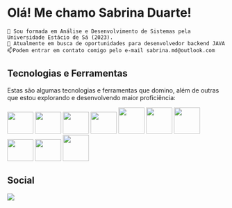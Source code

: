 # Olá! Me chamo Sabrina Duarte!

   
    🌱 Sou formada em Análise e Desenvolvimento de Sistemas pela Universidade Estácio de Sá (2023).
    🔭 Atualmente em busca de oportunidades para desenvolvedor backend JAVA  
    📫Podem entrar em contato comigo pelo e-mail sabrina.md@outlook.com

## Tecnologias e Ferramentas
Estas são algumas tecnologias e ferramentas que domino, além de outras que estou explorando e desenvolvendo maior proficiência:
 
<img src="https://cdn.jsdelivr.net/gh/devicons/devicon@latest/icons/java/java-original-wordmark.svg" width="60" height="50"/> 
<img src="https://cdn.jsdelivr.net/gh/devicons/devicon/icons/spring/spring-original.svg" width="60" height="50"/> 
<img src="https://cdn.jsdelivr.net/gh/devicons/devicon@latest/icons/maven/maven-original-wordmark.svg" width="60" height="50"/>
<img src="https://cdn.jsdelivr.net/gh/devicons/devicon@latest/icons/git/git-original-wordmark.svg" width="60" height="50"/>
<img src="https://cdn.jsdelivr.net/gh/devicons/devicon/icons/mysql/mysql-original-wordmark.svg" width="60" height="60"/>
<img src="https://cdn.jsdelivr.net/gh/devicons/devicon@latest/icons/oracle/oracle-original.svg" width="60" height="60"/>        
<img src="https://cdn.jsdelivr.net/gh/devicons/devicon@latest/icons/postman/postman-original.svg" width="60" height="60"/>          
<img src="https://cdn.jsdelivr.net/gh/devicons/devicon@latest/icons/docker/docker-original-wordmark.svg" width="60" height="50"/>
<img src="https://cdn.jsdelivr.net/gh/devicons/devicon@latest/icons/amazonwebservices/amazonwebservices-original-wordmark.svg" width="60" height="50"/>
<img src="https://cdn.jsdelivr.net/gh/devicons/devicon@latest/icons/react/react-original-wordmark.svg" width="60" height="60"/>
                  

## Social
<div>
<a href="https://www.linkedin.com/in/sabsduarte" target="_blank"><img src="https://img.shields.io/badge/-LinkedIn-%230077B5?style=for-the-badge&logo=linkedin&logoColor=white" target="_blank"></a> 
</div>



<!--
**saduarte/saduarte** is a ✨ _special_ ✨ repository because its `README.md` (this file) appears on your GitHub profile.

Here are some ideas to get you started:

- 🔭 I’m currently working on ...
- 🌱 I’m currently learning ...
- 👯 I’m looking to collaborate on ...
- 🤔 I’m looking for help with ...
- 💬 Ask me about ...
- 📫 How to reach me: ...
- 😄 Pronouns: ...
- ⚡ Fun fact: ...
-->
